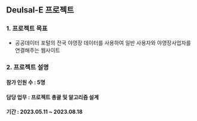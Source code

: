 ## Deulsal-E 프로젝트

### 1. 프로젝트 목표
* 공공데이터 포털의 전국 야영장 데이터를 사용하여 일반 사용자와 야영장사업자를 연결해주는 웹사이트

### 2. 프로젝트 설명
#### 참가 인원 수 : 5명
#### 담당 업무 : 프로젝트 총괄 및 알고리즘 설계
#### 기간 : 2023.05.11 ~ 2023.08.18


